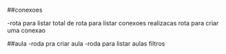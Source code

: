 
##conexoes 

-rota para listar total de rota para listar conexoes realizacas
rota para criar uma conexao


##aula
-roda pra criar aula
-roda para listar aulas
    filtros
